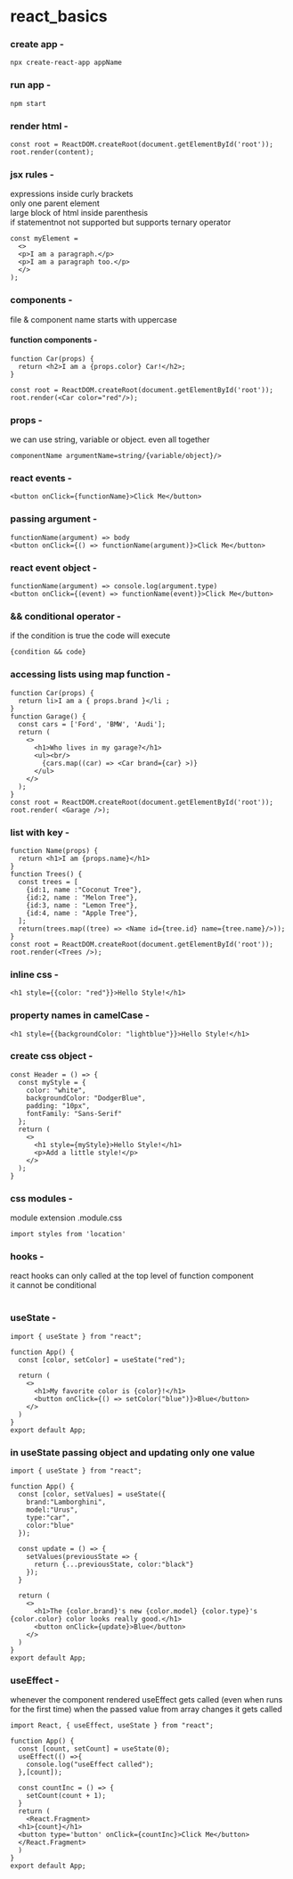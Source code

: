 # react_basics
### create app -
```react
npx create-react-app appName
```
### run app -
```react
npm start
```
### render html -
```react
const root = ReactDOM.createRoot(document.getElementById('root'));
root.render(content);
```
### jsx rules -
expressions inside curly brackets<br/>
only one parent element<br/>
large block of html inside parenthesis<br/>
if statementnot not supported but supports ternary operator
```react
const myElement =
  <>
  <p>I am a paragraph.</p>
  <p>I am a paragraph too.</p>
  </>
);
```
### components -
file & component name starts with uppercase<br/>
#### function components -
```react
function Car(props) {
  return <h2>I am a {props.color} Car!</h2>;
}

const root = ReactDOM.createRoot(document.getElementById('root'));
root.render(<Car color="red"/>);
```
### props -
we can use string, variable or object. even all together
```react
componentName argumentName=string/{variable/object}/>
```
### react events -
```react
<button onClick={functionName}>Click Me</button>
```
### passing argument -
```react
functionName(argument) => body
<button onClick={() => functionName(argument)}>Click Me</button>
```
### react event object -
```react
functionName(argument) => console.log(argument.type)
<button onClick={(event) => functionName(event)}>Click Me</button>
```
### && conditional operator -
if the condition is true the code will execute
```react
{condition && code}
```
### accessing lists using map function -
```react
function Car(props) {
  return li>I am a { props.brand }</li ;
}
function Garage() {
  const cars = ['Ford', 'BMW', 'Audi'];
  return (
    <>
      <h1>Who lives in my garage?</h1>
      <ul><br/>
        {cars.map((car) => <Car brand={car} >)}
      </ul>
    </>
  );
}
const root = ReactDOM.createRoot(document.getElementById('root'));
root.render( <Garage />);
```
### list with key -
```react
function Name(props) {
  return <h1>I am {props.name}</h1>
}
function Trees() {
  const trees = [
    {id:1, name :"Coconut Tree"},
    {id:2, name : "Melon Tree"},
    {id:3, name : "Lemon Tree"},
    {id:4, name : "Apple Tree"},
  ];
  return(trees.map((tree) => <Name id={tree.id} name={tree.name}/>));
}
const root = ReactDOM.createRoot(document.getElementById('root'));
root.render(<Trees />);
```
### inline css -
```react
<h1 style={{color: "red"}}>Hello Style!</h1>
```
### property names in camelCase -
```react
<h1 style={{backgroundColor: "lightblue"}}>Hello Style!</h1>
```
### create css object -
```react
const Header = () => {
  const myStyle = {
    color: "white",
    backgroundColor: "DodgerBlue",
    padding: "10px",
    fontFamily: "Sans-Serif"
  };
  return (
    <>
      <h1 style={myStyle}>Hello Style!</h1>
      <p>Add a little style!</p>
    </>
  );
}
```
### css modules -
module extension .module.css
```react
import styles from 'location'
```
### hooks -
react hooks can only called at the top level of function component<br/>
it cannot be conditional<br/>
<br/>
### useState -
```react
import { useState } from "react";

function App() {
  const [color, setColor] = useState("red");

  return (
    <>
      <h1>My favorite color is {color}!</h1>
      <button onClick={() => setColor("blue")}>Blue</button>
    </>
  )
}
export default App;
```
### in useState passing object and updating only one value
```react
import { useState } from "react";

function App() {
  const [color, setValues] = useState({
    brand:"Lamborghini",
    model:"Urus",
    type:"car",
    color:"blue"
  });

  const update = () => {
    setValues(previousState => {
      return {...previousState, color:"black"}
    });
  }

  return (
    <>
      <h1>The {color.brand}'s new {color.model} {color.type}'s {color.color} color looks really good.</h1>
      <button onClick={update}>Blue</button>
    </>
  )
}
export default App;
```
### useEffect -
whenever the component rendered useEffect gets called (even when runs for the first time)
when the passed value from array changes it gets called

```react
import React, { useEffect, useState } from "react";

function App() {
  const [count, setCount] = useState(0);
  useEffect(() =>{
    console.log("useEffect called");
  },[count]);

  const countInc = () => {
    setCount(count + 1);
  }
  return (
    <React.Fragment>
  <h1>{count}</h1>
  <button type='button' onClick={countInc}>Click Me</button>
  </React.Fragment>
  )
}
export default App;
```
